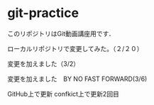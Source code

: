  # git-practice
このリポジトリはGit動画講座用です．

ローカルリポジトリで変更してみた。（２/２０）

変更を加えました（3/2）

変更を加えました　BY NO FAST FORWARD(3/6)

GitHub上で更新
confkict上で更新2回目